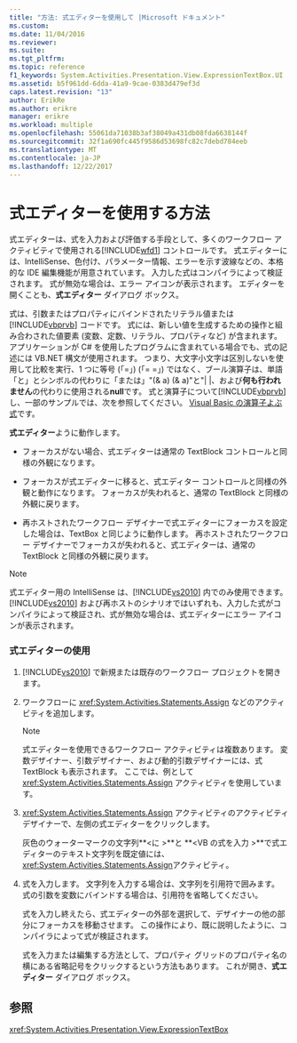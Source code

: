 ```yaml
---
title: "方法: 式エディターを使用して |Microsoft ドキュメント"
ms.custom: 
ms.date: 11/04/2016
ms.reviewer: 
ms.suite: 
ms.tgt_pltfrm: 
ms.topic: reference
f1_keywords: System.Activities.Presentation.View.ExpressionTextBox.UI
ms.assetid: b5f961dd-6dda-41a9-9cae-0383d479ef3d
caps.latest.revision: "13"
author: ErikRe
ms.author: erikre
manager: erikre
ms.workload: multiple
ms.openlocfilehash: 55061da71038b3af38049a431db08fda6638144f
ms.sourcegitcommit: 32f1a690fc445f9586d53698fc82c7debd784eeb
ms.translationtype: MT
ms.contentlocale: ja-JP
ms.lasthandoff: 12/22/2017
---
```

# <a name="how-to-use-the-expression-editor"></a>式エディターを使用する方法
式エディターは、式を入力および評価する手段として、多くのワークフロー アクティビティで使用される[!INCLUDE[wfd1](../workflow-designer/includes/wfd1_md.md)] コントロールです。 式エディターには、IntelliSense、色付け、パラメーター情報、エラーを示す波線などの、本格的な IDE 編集機能が用意されています。 入力した式はコンパイラによって検証されます。 式が無効な場合は、エラー アイコンが表示されます。 エディターを開くことも、**式エディター**  ダイアログ ボックス。  
  
 式は、引数またはプロパティにバインドされたリテラル値または [!INCLUDE[vbprvb](../code-quality/includes/vbprvb_md.md)] コードです。 式には、新しい値を生成するための操作と組み合わされた値要素 (変数、定数、リテラル、プロパティなど) が含まれます。 アプリケーションが C# を使用したプログラムに含まれている場合でも、式の記述には VB.NET 構文が使用されます。 つまり、大文字小文字は区別しないを使用して比較を実行、1 つに等号 (「=」) (「= =」) ではなく、ブール演算子は、単語「と」とシンボルの代わりに「または」"(& a) (& a)"と"&#124; &#124;、および**何も行われません**の代わりに使用される**null**です。 式と演算子について[!INCLUDE[vbprvb](../code-quality/includes/vbprvb_md.md)]し、一部のサンプルでは、次を参照してください。 [Visual Basic の演算子よぶ式](http://go.microsoft.com/fwlink/?LinkId=186818)です。  
  
 **式エディター**ように動作します。  
  
-   フォーカスがない場合、式エディターは通常の TextBlock コントロールと同様の外観になります。  
  
-   フォーカスが式エディターに移ると、式エディター コントロールと同様の外観と動作になります。 フォーカスが失われると、通常の TextBlock と同様の外観に戻ります。  
  
-   再ホストされたワークフロー デザイナーで式エディターにフォーカスを設定した場合は、TextBox と同じように動作します。 再ホストされたワークフロー デザイナーでフォーカスが失われると、式エディターは、通常の TextBlock と同様の外観に戻ります。  
  
> [!NOTE]
>  式エディター用の IntelliSense は、[!INCLUDE[vs2010](../misc/includes/vs2010_md.md)] 内でのみ使用できます。 [!INCLUDE[vs2010](../misc/includes/vs2010_md.md)] および再ホストのシナリオではいずれも、入力した式がコンパイラによって検証され、式が無効な場合は、式エディターにエラー アイコンが表示されます。  
  
### <a name="using-the-expression-editor"></a>式エディターの使用  
  
1.  [!INCLUDE[vs2010](../misc/includes/vs2010_md.md)] で新規または既存のワークフロー プロジェクトを開きます。  
  
2.  ワークフローに <xref:System.Activities.Statements.Assign> などのアクティビティを追加します。  
  
    > [!NOTE]
    >  式エディターを使用できるワークフロー アクティビティは複数あります。 変数デザイナー、引数デザイナー、および動的引数デザイナーには、式 TextBlock も表示されます。 ここでは、例として <xref:System.Activities.Statements.Assign> アクティビティを使用しています。  
  
3.  <xref:System.Activities.Statements.Assign> アクティビティのアクティビティ デザイナーで、左側の式エディターをクリックします。  
  
     灰色のウォーターマークの文字列**\<に >**と **\<VB の式を入力 >**で式エディターのテキスト文字列を既定値には、<xref:System.Activities.Statements.Assign>アクティビティ。  
  
4.  式を入力します。 文字列を入力する場合は、文字列を引用符で囲みます。 式の引数を変数にバインドする場合は、引用符を省略してください。  
  
     式を入力し終えたら、式エディターの外部を選択して、デザイナーの他の部分にフォーカスを移動させます。 この操作により、既に説明したように、コンパイラによって式が検証されます。  
  
     式を入力または編集する方法として、プロパティ グリッドのプロパティ名の横にある省略記号をクリックするという方法もあります。 これが開き、**式エディター**  ダイアログ ボックス。  
  
## <a name="see-also"></a>参照  
 <xref:System.Activities.Presentation.View.ExpressionTextBox>